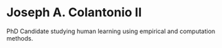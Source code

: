 # Joseph A. Colantonio II


PhD Candidate studying human learning using empirical and computation methods.
